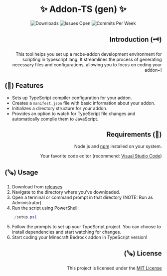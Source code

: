 <div align="center">
  <h1>✨ Addon-TS (gen) ✨</h1>
  <img src="https://img.shields.io/github/downloads/aitji/addon-ts/total?style=for-the-badge" alt="Downloads"/>
  <img src="https://img.shields.io/github/issues/aitji/addon-ts?lable=ISSUES%20OPEN&style=for-the-badge" alt="Issues Open"/>
  <img src="https://img.shields.io/github/commit-activity/m/aitji/addon-ts?style=for-the-badge" alt="Commits Per Week"/>
</div>

<div align="right"><h2>Introduction (🗝️)</h2><p>This tool helps you set up a mcbe-addon development environment for scripting in typescript lang. It streamlines the process of generating necessary files and configurations, allowing you to focus on coding your addon~!</p></div>

<div align="left"><h2>(💫) Features</h2></div>

- Sets up TypeScript compiler configuration for your addon.
- Creates a `manifest.json` file with basic information about your addon.
- Initializes a directory structure for your addon.
- Provides an option to watch for TypeScript file changes and automatically compile them to JavaScript.


<div align="right"><h2>Requirements (📂)</h2><p>Node.js and <a href="https://nodejs.org/en">npm</a> installed on your system.</p><p>Your favorite code editor (recommend: <a href="https://code.visualstudio.com/">Visual Studio Code</a>)</p></div>

<div align="left"><h2>(🪚) Usage</h2></div>

1. Download from [releases](../releases)
2. Navigate to the directory where you've downloaded.
3. Open a terminal or command prompt in that directory (NOTE: Run as Administrator)
4. Run the script using PowerShell:
    ```powershell
    ./setup.ps1
    ```
5. Follow the prompts to set up your TypeScript project. You can choose to install dependencies and start watching for changes.
6. Start coding your Minecraft Bedrock addon in TypeScript version!

<div align="right"><h2>(🪚) License</h2><p>This project is licensed under the <a href="../LICENSE">MIT License</a></p></div>
